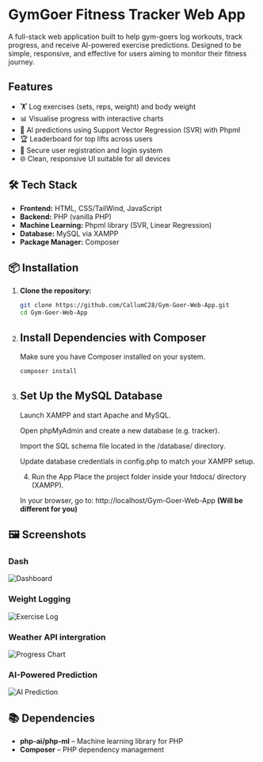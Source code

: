 # GymGoer Fitness Tracker Web App

A full-stack web application built to help gym-goers log workouts, track progress, and receive AI-powered exercise predictions. Designed to be simple, responsive, and effective for users aiming to monitor their fitness journey.

## Features

- 🏋️ Log exercises (sets, reps, weight) and body weight
- 📊 Visualise progress with interactive charts
- 🧠 AI predictions using Support Vector Regression (SVR) with Phpml
- 🏆 Leaderboard for top lifts across users
- 🔐 Secure user registration and login system
- 🌐 Clean, responsive UI suitable for all devices

## 🛠️ Tech Stack

- **Frontend:** HTML, CSS/TailWind, JavaScript
- **Backend:** PHP (vanilla PHP)
- **Machine Learning:** Phpml library (SVR, Linear Regression)
- **Database:** MySQL via XAMPP
- **Package Manager:** Composer

## 📦 Installation

1. **Clone the repository:**
   ```bash
   git clone https://github.com/CallumC28/Gym-Goer-Web-App.git
   cd Gym-Goer-Web-App

2. ## Install Dependencies with Composer ##
   Make sure you have Composer installed on your system.
   ```bash
   composer install

3. ## Set Up the MySQL Database ##
   Launch XAMPP and start Apache and MySQL.
   
   Open phpMyAdmin and create a new database (e.g. tracker).
   
   Import the SQL schema file located in the /database/ directory.
   
   Update database credentials in config.php to match your XAMPP setup.
   
   4. Run the App
   Place the project folder inside your htdocs/ directory (XAMPP).
   
   In your browser, go to:
   http://localhost/Gym-Goer-Web-App **(Will be different for you)**

## 🖼️ Screenshots

### Dash
![Dashboard](screenshots/dashboard.png)

### Weight Logging
![Exercise Log](screenshots/Screenshot(9).png)

### Weather API intergration
![Progress Chart](screenshots/Screenshot(8).png)

### AI-Powered Prediction
![AI Prediction](Gym-Goer-Web-App/screenshots/Screenshot(10).png)
   
## 📚 Dependencies
 -  **php-ai/php-ml** – Machine learning library for PHP
 -  **Composer** – PHP dependency management
